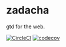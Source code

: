 # zadacha

gtd for the web.

[![CircleCI](https://circleci.com/gh/levlaz/zadacha.svg?style=shield&circle-token=69e342e0e145450a674318af81fd804c4d8b1184)](https://circleci.com/gh/levlaz/zadacha)
[![codecov](https://codecov.io/gh/levlaz/zadacha/branch/master/graph/badge.svg?token=EPWAzoiymf)](https://codecov.io/gh/levlaz/zadacha)
